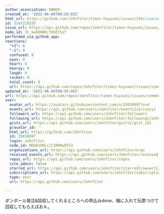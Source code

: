 ```yaml
---
author_association: OWNER
created_at: '2022-06-06T08:56:05Z'
html_url: https://github.com/JohnTitor/times-huyuumi/issues/23#issuecomment-1147219155
id: 1147219155
issue_url: https://api.github.com/repos/JohnTitor/times-huyuumi/issues/23
node_id: IC_kwDOHWEcT85EYSzT
performed_via_github_app: 
reactions:
  "+1": 0
  "-1": 0
  confused: 0
  eyes: 0
  heart: 0
  hooray: 0
  laugh: 0
  rocket: 0
  total_count: 0
  url: https://api.github.com/repos/JohnTitor/times-huyuumi/issues/comments/1147219155/reactions
updated_at: '2022-06-06T08:56:05Z'
url: https://api.github.com/repos/JohnTitor/times-huyuumi/issues/comments/1147219155
user:
  avatar_url: https://avatars.githubusercontent.com/u/25030997?v=4
  events_url: https://api.github.com/users/JohnTitor/events{/privacy}
  followers_url: https://api.github.com/users/JohnTitor/followers
  following_url: https://api.github.com/users/JohnTitor/following{/other_user}
  gists_url: https://api.github.com/users/JohnTitor/gists{/gist_id}
  gravatar_id: ''
  html_url: https://github.com/JohnTitor
  id: 25030997
  login: JohnTitor
  node_id: MDQ6VXNlcjI1MDMwOTk3
  organizations_url: https://api.github.com/users/JohnTitor/orgs
  received_events_url: https://api.github.com/users/JohnTitor/received_events
  repos_url: https://api.github.com/users/JohnTitor/repos
  site_admin: false
  starred_url: https://api.github.com/users/JohnTitor/starred{/owner}{/repo}
  subscriptions_url: https://api.github.com/users/JohnTitor/subscriptions
  type: User
  url: https://api.github.com/users/JohnTitor

---
```

ダンボール発注&回収してくれるところへの申込みdone、箱に入れて伝票つけて回収してもらえばおｋ。